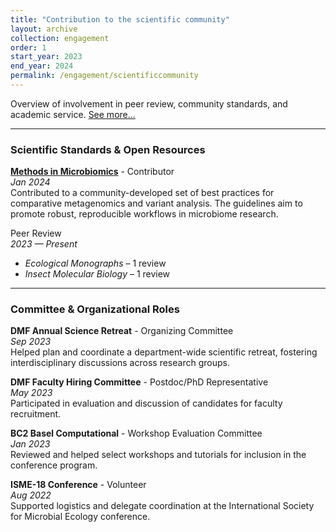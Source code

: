 ```yaml
---
title: "Contribution to the scientific community"
layout: archive
collection: engagement
order: 1
start_year: 2023
end_year: 2024
permalink: /engagement/scientificcommunity
---
```


Overview of involvement in peer review, community standards, and academic service. [See more...](/engagement/scientificcommunity)

---

### Scientific Standards & Open Resources

**[Methods in Microbiomics](https://methods-in-microbiomics.readthedocs.io/en/latest/comparative_genomics/SNVs_metagenomics.html)** - Contributor \
*Jan 2024* \
Contributed to a community-developed set of best practices for comparative metagenomics and variant analysis. The guidelines aim to promote robust, reproducible workflows in microbiome research.


Peer Review  
*2023 — Present*  
- *Ecological Monographs* – 1 review  
- *Insect Molecular Biology* – 1 review  

---

### Committee & Organizational Roles

**DMF Annual Science Retreat** - Organizing Committee \
*Sep 2023* \
Helped plan and coordinate a department-wide scientific retreat, fostering interdisciplinary discussions across research groups.

**DMF Faculty Hiring Committee** - Postdoc/PhD Representative \
*May 2023*  \
Participated in evaluation and discussion of candidates for faculty recruitment.

**BC2 Basel Computational** - Workshop Evaluation Committee \
*Jan 2023*  \
Reviewed and helped select workshops and tutorials for inclusion in the conference program.

**ISME-18 Conference** - Volunteer \
*Aug 2022*  \
Supported logistics and delegate coordination at the International Society for Microbial Ecology conference.